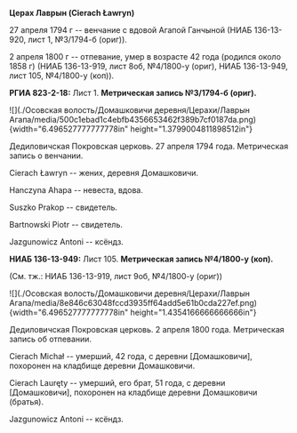 **Церах Лаврын (Cierach Ławryn)**

27 апреля 1794 г -- венчание с вдовой Агапой Ганчыной (НИАБ 136-13-920,
лист 1, №3/1794-б (ориг)).

2 апреля 1800 г -- отпевание, умер в возрасте 42 года (родился около
1858 г) (НИАБ 136-13-919, лист 8об, №4/1800-у (ориг), НИАБ 136-13-949,
лист 105, №4/1800-у (коп)).

**РГИА 823-2-18:** Лист 1. **Метрическая запись №3/1794-б (ориг).**

![](./Осовская волость/Домашковичи деревня/Церахи/Лаврын Агапа/media/500c1ebad1c4ebfb4356653462f389b7cf0187da.png){width="6.496527777777778in"
height="1.3799004811898512in"}

Дедиловичская Покровская церковь. 27 апреля 1794 года. Метрическая
запись о венчании.

Cierach Ławryn -- жених, деревня Домашковичи.

Hanczyna Ahapa -- невеста, вдова.

Suszko Prakop -- свидетель.

Bartnowski Piotr -- свидетель.

Jazgunowicz Antoni -- ксёндз.

**НИАБ 136-13-949:** Лист 105. **Метрическая запись №4/1800-у (коп).**

(См. тж.: НИАБ 136-13-919, лист 9об, №4/1800-у (ориг))

![](./Осовская волость/Домашковичи деревня/Церахи/Лаврын Агапа/media/8e846c63048fccd3935ff64add5e61b0cda227ef.png){width="6.496527777777778in"
height="1.4354166666666666in"}

Дедиловичская Покровская церковь. 2 апреля 1800 года. Метрическая запись
об отпевании.

Cierach Michał -- умерший, 42 года, с деревни \[Домашковичи\], похоронен
на кладбище деревни Домашковичи.

Cierach Lauręty -- умерший, его брат, 51 года, с деревни
\[Домашковичи\], похоронен на кладбище деревни Домашковичи (братья).

Jazgunowicz Antoni -- ксёндз.
